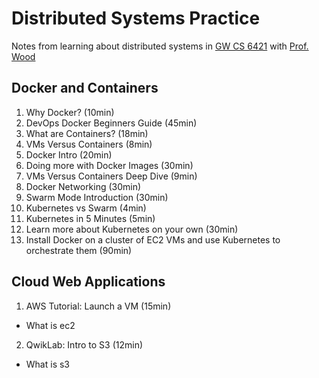# Distributed Systems Practice
Notes from learning about distributed systems in [GW CS 6421](https://gwdistsys18.github.io/) with [Prof. Wood](https://faculty.cs.gwu.edu/timwood/)

## Docker and Containers
1. Why Docker? (10min)
2. DevOps Docker Beginners Guide (45min)
3. What are Containers? (18min)
4. VMs Versus Containers (8min)
5. Docker Intro (20min)
6. Doing more with Docker Images (30min)
7. VMs Versus Containers Deep Dive (9min)
8. Docker Networking (30min)
9. Swarm Mode Introduction (30min)
10. Kubernetes vs Swarm (4min)
11. Kubernetes in 5 Minutes (5min)
12. Learn more about Kubernetes on your own (30min)
13. Install Docker on a cluster of EC2 VMs and use Kubernetes to orchestrate them (90min)

## Cloud Web Applications
1. AWS Tutorial: Launch a VM (15min)
* What is ec2
2. QwikLab: Intro to S3 (12min)
* What is s3
